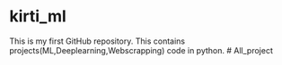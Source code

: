 # kirti_ml

This is my first GitHub repository. 
This contains projects(ML,Deeplearning,Webscrapping) code in python. # All_project
